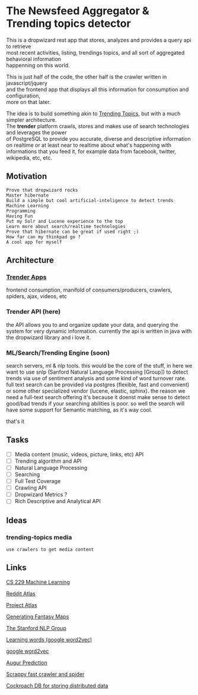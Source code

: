 # The Newsfeed Aggregator & Trending topics detector

This is a dropwizard rest app that stores, analyzes and provides a query api to retrieve<br/>
most recent  activities, listing, trendings topics, and all sort of aggregated behavioral information<br/>
happenning on this world.<br/>

This is just half of the code, the other half is the crawler written in javascript/jquery<br/> 
and the frontend app that displays all this information for consumption and configuration,<br/>
more on that later.

The idea is to build something akin to [Trending Topics](https://github.com/datawrangling/trendingtopics), but with a much simpler architecture.<br/>
The **trender** platform crawls, stores and makes use of search technologies and leverages the power<br/> of PostgreSQL to provide you accurate, diverse and descriptive information on realtime or at least near to realtime about what's happening with informations that you feed it, for example data from facebook, twitter, wikipedia, etc, etc.<br/>

## Motivation

    Prove that dropwizard rocks
    Master hibernate
    Build a simple but cool artificial-inteligence to detect trends
    Machine Learning
    Programming
    Having Fun
    Put my Solr and Lucene experience to the top
    Learn more about search/realtime technologies 
    Prove that hibernate can be great if used right ;)
    How far can my thinkpad go ?
    A cool app for myself

## Architecture

### [Trender Apps](https://github.com/0xae/trender-apps)
frontend consumption, manifold of consumers/producers,
crawlers, spiders, ajax, videos, etc

### Trender API (here)
the API allows you to and organize update your data,
and querying the system for very dynamic information.
currently the api is written in java with the dropwizard library
and i love it.

### ML/Search/Trending Engine (soon)
search servers, ml & nlp tools. this would be the core of the stuff,
in here we want to use snlp (Sanford Natural Language Processing [Group]) to detect
trends via use of sentiment analysis and some kind of word turnover rate. full text search
can be provided via postgres (flexible, fast and convenient) or some other specialized
vendor (lucene, elastic, sphinx).
the reason we need a full-text search offering it's because it doenst make sense
to detect good/bad trends if your searching abilities is poor.
so well the search will have some support for Semantic matching, as it's way cool.

that's it

## Tasks

- [ ] Media content (music, videos, picture, links, etc) API 
- [ ] Trending algorithm and API
- [ ] Natural Language Processing
- [ ] Searching
- [ ] Full Test Coverage
- [ ] Crawling API
- [ ] Dropwizard Metrics ?
- [ ] Rich Descriptive and Analytical API

## Ideas
    
### trending-topics media 
    use crawlers to get media content
    
## Links

[CS 229 Machine Learning](http://cs229.stanford.edu/projects2013.html)

[Reddit Atlas](https://www.reddit.com/r/RedditAtlas/)

[Project Atlas](https://draemm.li/various/place-atlas/)

[Generating Fantasy Maps](http://mewo2.com/notes/terrain/)

[The Stanford NLP Group](https://nlp.stanford.edu/)

[Learning words (google word2vec)](https://opensource.googleblog.com/2013/08/learning-meaning-behind-words.html)

[google word2vec](https://code.google.com/archive/p/word2vec/)

[Augur Prediction](https://augur.net/)

[Scrappy fast crawler and spider](https://scrapy.org/)

[Cockroach DB for storing distributed data](https://cockroachdb-getting-started.glitch.me/#/cluster/all/overview)


